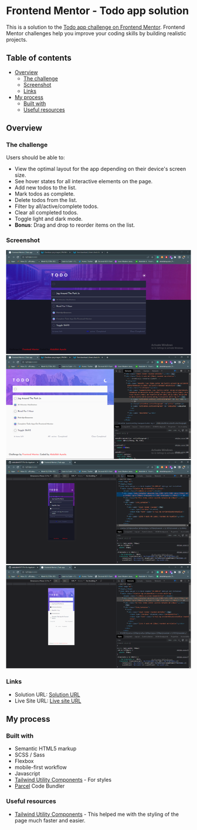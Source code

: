 # Frontend Mentor - Todo app solution

This is a solution to the [Todo app challenge on Frontend Mentor](https://www.frontendmentor.io/challenges/todo-app-Su1_KokOW). Frontend Mentor challenges help you improve your coding skills by building realistic projects.

## Table of contents

- [Overview](#overview)
  - [The challenge](#the-challenge)
  - [Screenshot](#screenshot)
  - [Links](#links)
- [My process](#my-process)
  - [Built with](#built-with)
  - [Useful resources](#useful-resources)

## Overview

### The challenge

Users should be able to:

- View the optimal layout for the app depending on their device's screen size.
- See hover states for all interactive elements on the page.
- Add new todos to the list.
- Mark todos as complete.
- Delete todos from the list.
- Filter by all/active/complete todos.
- Clear all completed todos.
- Toggle light and dark mode.
- **Bonus**: Drag and drop to reorder items on the list.

### Screenshot

![](./src/screenshots/Screenshot_10.png)
![](./src/screenshots/Screenshot_11.png)
![](./src/screenshots/Screenshot_8.png)
![](./src/screenshots/Screenshot_9.png)

### Links

- Solution URL: [Solution URL](https://www.frontendmentor.io/solutions/todo-app--7xpuek8KH)
- Live Site URL: [Live site URL](https://todoapplicationz.netlify.app/)

## My process

### Built with

- Semantic HTML5 markup
- SCSS / Sass
- Flexbox
- mobile-first workflow
- Javascript
- [Tailwind Utility Components](https://tailwindcss.com/) - For styles
- [Parcel](https://parceljs.org/) Code Bundler

### Useful resources

- [Tailwind Utility Components](https://tailwindcss.com/) - This helped me with the styling of the page much faster and easier.

